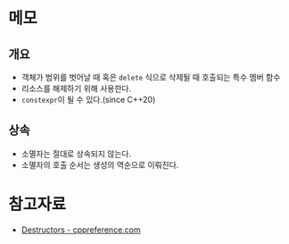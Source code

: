 # 메모
## 개요
- 객체가 범위를 벗어날 때 혹은 `delete` 식으로 삭제될 때 호출되는 특수 멤버 함수
- 리소스를 해제하기 위해 사용한다.
- `constexpr`이 될 수 있다.(since C++20)

## 상속
- 소멸자는 절대로 상속되지 않는다.
- 소멸자의 호출 순서는 생성의 역순으로 이뤄진다.

# 참고자료
- [Destructors - cppreference.com](https://en.cppreference.com/w/cpp/language/destructor)